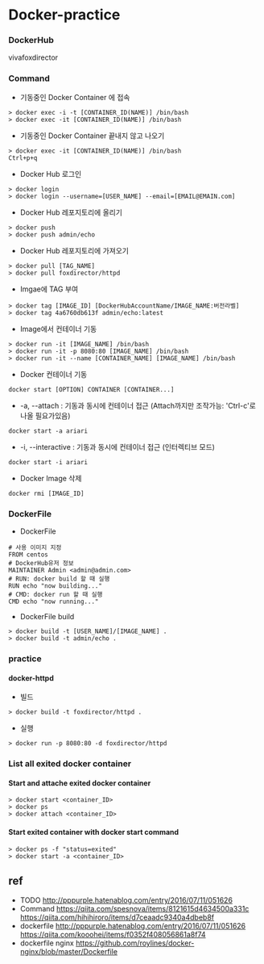 # Docker-practice

### DockerHub
vivafoxdirector

### Command
* 기동중인 Docker Container 에 접속
```
> docker exec -i -t [CONTAINER_ID(NAME)] /bin/bash
> docker exec -it [CONTAINER_ID(NAME)] /bin/bash
```
* 기동중인 Docker Container 끝내지 않고 나오기
```
> docker exec -it [CONTAINER_ID(NAME)] /bin/bash
Ctrl+p+q
```
* Docker Hub 로그인
```
> docker login
> docker login --username=[USER_NAME] --email=[EMAIL@EMAIN.com]
```
* Docker Hub 레포지토리에 올리기
```
> docker push
> docker push admin/echo
```
* Docker Hub 레포지토리에 가져오기
```
> docker pull [TAG_NAME]
> docker pull foxdirector/httpd
```
* Imgae에 TAG 부여
```
> docker tag [IMAGE_ID] [DockerHubAccountName/IMAGE_NAME:버전라벨]
> docker tag 4a6760db613f admin/echo:latest
```
* Image에서 컨테이너 기동
```
> docker run -it [IMAGE_NAME] /bin/bash
> docker run -it -p 8080:80 [IMAGE_NAME] /bin/bash
> docker run -it --name [CONTAINER_NAME] [IMAGE_NAME] /bin/bash
```

* Docker 컨테이너 기동
```
docker start [OPTION] CONTAINER [CONTAINER...]
```
  * -a, --attach : 기동과 동시에 컨테이너 접근 (Attach까지만 조작가능: 'Ctrl-c'로 나올 필요가있음)
  ```
  docker start -a ariari
  ```
  * -i, --interactive : 기동과 동시에 컨테이너 접근 (인터렉티브 모드)
  ```
  docker start -i ariari
  ```
* Docker Image 삭제
```
docker rmi [IMAGE_ID]
```

### DockerFile
* DockerFile
```
# 사용 이미지 지정
FROM centos
# DockerHub유저 정보
MAINTAINER Admin <admin@admin.com>
# RUN: docker build 할 때 실행
RUN echo "now building..."
# CMD: docker run 할 때 실행
CMD echo "now running..."
```
* DockerFile build
```
> docker build -t [USER_NAME]/[IMAGE_NAME] .
> docker build -t admin/echo .
```

### practice
#### docker-httpd
* 빌드
```
> docker build -t foxdirector/httpd .
```
* 실행
```
> docker run -p 8080:80 -d foxdirector/httpd
```

### List all exited docker container

#### Start and attache exited docker container
```
> docker start <container_ID>
> docker ps
> docker attach <container_ID>
```
#### Start exited container with docker start command
```
> docker ps -f "status=exited"
> docker start -a <container_ID>
```

## ref
* TODO
http://pppurple.hatenablog.com/entry/2016/07/11/051626
* Command
https://qiita.com/spesnova/items/8121615d4634500a331c
https://qiita.com/hihihiroro/items/d7ceaadc9340a4dbeb8f
* dockerfile
http://pppurple.hatenablog.com/entry/2016/07/11/051626
https://qiita.com/kooohei/items/f0352f408056861a8f74
* dockerfile nginx
https://github.com/roylines/docker-nginx/blob/master/Dockerfile
